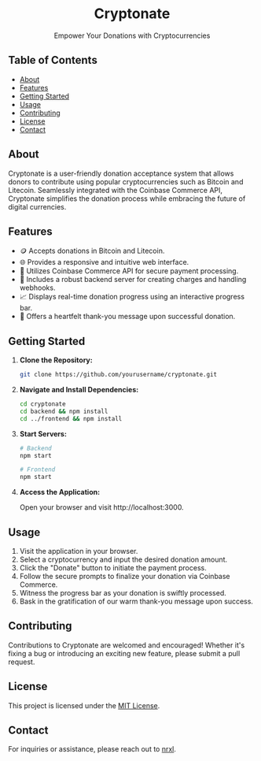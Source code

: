 

<div align="center">
  <h1>Cryptonate</h1>
  <p>Empower Your Donations with Cryptocurrencies</p>
</div>

## Table of Contents

- [About](#about)
- [Features](#features)
- [Getting Started](#getting-started)
- [Usage](#usage)
- [Contributing](#contributing)
- [License](#license)
- [Contact](#contact)

## About

Cryptonate is a user-friendly donation acceptance system that allows donors to contribute using popular cryptocurrencies such as Bitcoin and Litecoin. Seamlessly integrated with the Coinbase Commerce API, Cryptonate simplifies the donation process while embracing the future of digital currencies.

## Features

- 🪙 Accepts donations in Bitcoin and Litecoin.
- 🌐 Provides a responsive and intuitive web interface.
- 💼 Utilizes Coinbase Commerce API for secure payment processing.
- 🚀 Includes a robust backend server for creating charges and handling webhooks.
- 📈 Displays real-time donation progress using an interactive progress bar.
- 💌 Offers a heartfelt thank-you message upon successful donation.

## Getting Started

1. **Clone the Repository:**

   ```sh
   git clone https://github.com/yourusername/cryptonate.git
   ```

2. **Navigate and Install Dependencies:**

   ```sh
   cd cryptonate
   cd backend && npm install
   cd ../frontend && npm install
   ```

3. **Start Servers:**

   ```sh
   # Backend
   npm start

   # Frontend
   npm start
   ```

4. **Access the Application:**

   Open your browser and visit http://localhost:3000.

## Usage

1. Visit the application in your browser.
2. Select a cryptocurrency and input the desired donation amount.
3. Click the "Donate" button to initiate the payment process.
4. Follow the secure prompts to finalize your donation via Coinbase Commerce.
5. Witness the progress bar as your donation is swiftly processed.
6. Bask in the gratification of our warm thank-you message upon success.

## Contributing

Contributions to Cryptonate are welcomed and encouraged! Whether it's fixing a bug or introducing an exciting new feature, please submit a pull request.

## License

This project is licensed under the [MIT License](LICENSE).

## Contact

For inquiries or assistance, please reach out to [nrxl](socketservices@email.com).
```

